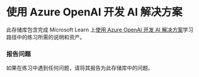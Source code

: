 # 使用 Azure OpenAI 开发 AI 解决方案

此存储库包含完成 Microsoft Learn 上[使用 Azure OpenAI 开发 AI 解决方案](https://learn.microsoft.com/training/paths/develop-ai-solutions-azure-openai/)学习路径中的练习所需的说明和资产。

### 报告问题

如果在练习中遇到任何问题，请将其报告为此存储库中的问题。
